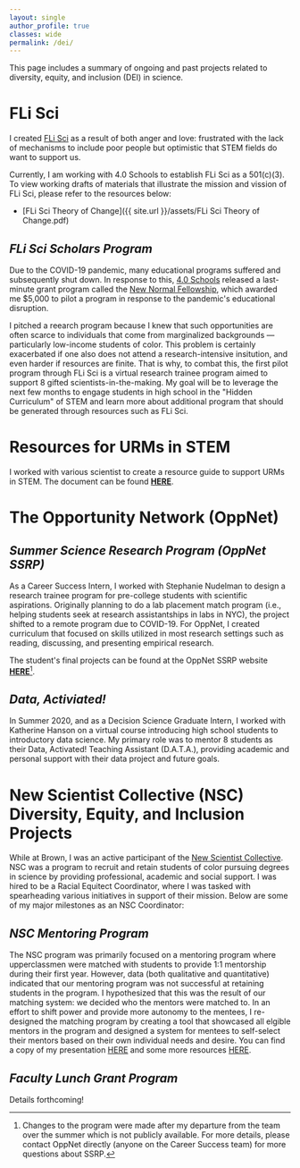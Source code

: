 ```yaml
---
layout: single
author_profile: true
classes: wide
permalink: /dei/
---
```

This page includes a summary of ongoing and past projects related to diversity, equity, and inclusion (DEI) in science. 

# FLi Sci

I created [FLi Sci](https://www.flisci.com/) as a result of both anger and love: frustrated with the lack of mechanisms to include poor people but optimistic that STEM fields do want to support us. 

Currently, I am working with 4.0 Schools to establish FLi Sci as a 501(c)(3). To view working drafts of materials that illustrate the mission and vission of FLi Sci, please refer to the resources below:
* [FLi Sci Theory of Change]({{ site.url }}/assets/FLi Sci Theory of Change.pdf)


## *FLi Sci Scholars Program*

Due to the COVID-19 pandemic, many educational programs suffered and subsequently shut down. In response to this, [4.0 Schools](https://4pt0.org) released a last-minute grant program called the [New Normal Fellowship](https://medium.com/future-of-school/meet-our-latest-fellows-the-new-normal-wave-4c736de8ece2), which awarded me $5,000 to pilot a program in response to the pandemic's educational disruption. 

I pitched a reearch program because I knew that such opportunities are often scarce to individuals that come from marginalized backgrounds — particularly low-income students of color. This problem is certainly exacerbated if one also does not attend a research-intensive insitution, and even harder if resources are finite. That is why, to combat this, the first pilot program through FLi Sci is a virtual research trainee program aimed to support 8 gifted scientists-in-the-making. My goal will be to leverage the next few months to engage students in high school in the "Hidden Curriculum" of STEM and learn more about additional program that should be generated through resources such as FLi Sci. 

# Resources for URMs in STEM

I worked with various scientist to create a resource guide to support URMs in STEM. The document can be found [**HERE**](https://docs.google.com/document/d/1Ic6bil2AvrQmPFUcUyxcw_FumofKkUo3VLsU7qG0cTk/edit). 

# The Opportunity Network (OppNet)

## *Summer Science Research Program (OppNet SSRP)*

As a Career Success Intern, I worked with Stephanie Nudelman to design a research trainee program for pre-college students with scientific aspirations. Originally planning to do a lab placement match program (i.e., helping students seek at research assistantships in labs in NYC), the project shifted to a remote program due to COVID-19. For OppNet, I created curriculum that focused on skills utilized in most research settings such as reading, discussing, and presenting empirical research.

The student's final projects can be found at the OppNet SSRP website [**HERE**](https://oppnetssrp.com/)[^1].

## *Data, Activiated!*

In Summer 2020, and as a Decision Science Graduate Intern, I worked with Katherine Hanson on a virtual course introducing high school students to introductory data science. My primary role was to mentor 8 students as their Data, Activated! Teaching Assistant (D.A.T.A.), providing academic and personal support with their data project and future goals.  

# New Scientist Collective (NSC) Diversity, Equity, and Inclusion Projects

While at Brown, I was an active participant of the [New Scientist Collective](https://www.brown.edu/academics/new-scientist-program/). NSC was a program to recruit and retain students of color pursuing degrees in science by providing professional, academic and social support. I was hired to be a Racial Equitect Coordinator, where I was tasked with spearheading various initiatives in support of their mission. Below are some of my major milestones as an NSC Coordinator:

## *NSC Mentoring Program*

The NSC program was primarily focused on a mentoring program where upperclassmen were matched with students to provide 1:1 mentorship during their first year. However, data (both qualitative and quantitative) indicated that our mentoring program was not successful at retaining students in the program. I hypothesized that this was the result of our matching system: we decided who the mentors were matched to. In an effort to shift power and provide more autonomy to the mentees, I re-designed the matching program by creating a tool that showcased all elgible mentors in the program and designed a system for mentees to self-select their mentors based on their own individual needs and desire. You can find a copy of my presentation [HERE](link) and some more resources [HERE](link).

## *Faculty Lunch Grant Program*

Details forthcoming!


[^1]: Changes to the program were made after my departure from the team over the summer which is not publicly available. For more details, please contact OppNet directly (anyone on the Career Success team) for more questions about SSRP. 
